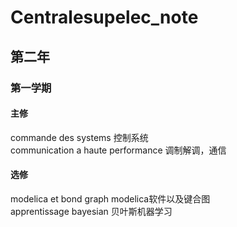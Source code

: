 # Centralesupelec_note

## 第二年
### 第一学期
#### 主修
commande des systems  控制系统  
communication a haute performance  调制解调，通信  
#### 选修
modelica et bond graph  modelica软件以及键合图  
apprentissage bayesian  贝叶斯机器学习  
